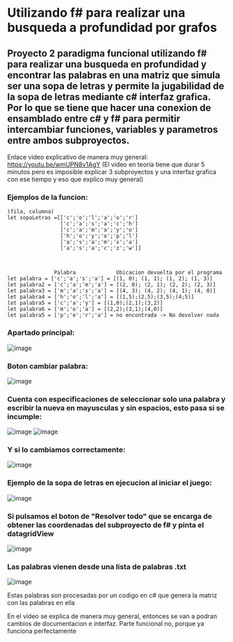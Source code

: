 # Utilizando f# para realizar una busqueda a profundidad por grafos

## Proyecto 2 paradigma funcional utilizando f# para realizar una busqueda en profundidad y encontrar las palabras en una matriz que simula ser una sopa de letras y permite la jugabilidad de la sopa de letras mediante c# interfaz grafica. Por lo que se tiene que hacer una conexion de ensamblado entre c# y f# para permitir intercambiar funciones, variables y parametros entre ambos subproyectos.

Enlace video explicativo de manera muy general: https://youtu.be/wmUPN8v1AgY (El video en teoria tiene que durar 5 minutos pero es imposible explicar 3 subproyectos y una interfaz grafica con ese tiempo y eso que explico muy general)


### Ejemplos de la funcion:

    (fila, columna)
    let sopaLetras =[['c';'o';'l';'a';'o';'r']
                     ['c';'a';'s';'a';'c';'h']  
                     ['c';'a';'m';'a';'y';'o']
                     ['h';'o';'y';'o';'p';'l']
                     ['a';'s';'a';'m';'x';'a']
                     ['a';'s';'a';'c';'z';'w']]
    


                   Palabra             Ubicacion devuelta por el programa
    let palabra = ['c';'a';'s';'a'] = [(1, 0); (1, 1); (1, 2); (1, 3)]
    let palabra2 = ['c';'a';'m';'a'] = [(2, 0); (2, 1); (2, 2); (2, 3)]
    let palabra3 = ['m';'a';'s';'a'] = [(4, 3); (4, 2); (4, 1); (4, 0)]
    let palabra4 = ['h';'o';'l';'a'] = [(1,5);(2,5);(3,5);(4;5)]
    let palabra5 = ['c';'a';'y'] = [(1,0);(2,1);(3,2)]
    let palabra6 = ['m';'o';'a'] = [(2,2);(3,1);(4,0)]
    let palabra5 = ['p';'e';'r';'a'] = no encontrada -> No devolver nada

### Apartado principal:

![image](https://user-images.githubusercontent.com/82431338/232261363-a58f3071-6bf2-4d83-ba17-f574df0407e0.png)

### Boton cambiar palabra:

![image](https://user-images.githubusercontent.com/82431338/232261386-676f194f-5c7a-4429-ae9f-e625b65d4015.png)

### Cuenta con especificaciones de seleccionar solo una palabra y escribir la nueva en mayusculas y sin espacios, esto pasa si se incumple:
![image](https://user-images.githubusercontent.com/82431338/232261418-bc8c755c-6d4d-4819-b048-0ce0d69dfbac.png)
![image](https://user-images.githubusercontent.com/82431338/232261435-982781ea-86a9-4586-907a-d6f2fa4f7335.png)

### Y si lo cambiamos correctamente:
![image](https://user-images.githubusercontent.com/82431338/232261445-2aba7f60-d0bf-4c24-9a15-bcd24d359c30.png)


### Ejemplo de la sopa de letras en ejecucion al iniciar el juego:
![image](https://user-images.githubusercontent.com/82431338/232261318-3d1dede1-4133-483c-96fa-0acea7002445.png)

### Si pulsamos el boton de "Resolver todo" que se encarga de obtener las coordenadas del subproyecto de f# y pinta el datagridView
![image](https://user-images.githubusercontent.com/82431338/232261356-7d71d3a7-37d2-4149-a69c-117ad1ee2261.png)

### Las palabras vienen desde una lista de palabras .txt
![image](https://github.com/Fabricio06/F-deep-search-simulator-alphabet-soup/assets/82431338/f50880aa-5b36-4c71-8368-59df1522c078)

Estas palabras son procesadas por un codigo en c# que genera la matriz con las palabras en ella

En el video se explica de manera muy general, entonces se van a podran cambios de documentacion e interfaz. Parte funcional no, porque ya funciona perfectamente

